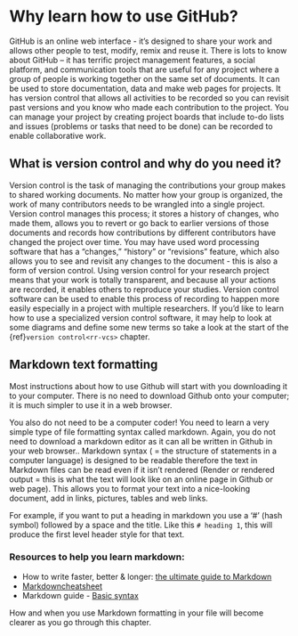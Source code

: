 # Why learn how to use GitHub?

GitHub is an online web interface - it’s designed to share your work and allows other people to test, modify, remix and reuse it. 
There is lots to know about GitHub – it has terrific project management features, a social platform, and communication tools that are useful for any project where a group of people is working together on the same set of documents.
It can be used to store documentation, data and make web pages for projects. 
It has version control that allows all activities to be recorded so you can revisit past versions and you know who made each contribution to the project. 
You can manage your project by creating project boards that include to-do lists and issues (problems or tasks that need to be done) can be recorded to enable collaborative work.

## What is version control and why do you need it?

Version control is the task of managing the contributions your group makes to shared working documents.
No matter how your group is organized, the work of many contributors needs to be wrangled into a single project. 
Version control manages this process; it stores a history of changes, who made them, allows you to revert or go back to earlier versions of those documents and records how contributions by different contributors have changed the project over time. 
You may have used word processing software that has a “changes,” “history” or “revisions” feature, which also allows you to see and revisit any changes to the document -  this is also a form of version control.
Using version control for your research project means that your work is totally transparent, and because all your actions are recorded, it enables others to reproduce your studies. Version control software can be used to enable this process of recording to happen more easily especially in a project with multiple researchers.
If you’d like to learn how to use a specialized version control software, it may help to look at some diagrams and define some new terms so take a look at the start of the {ref}`version control<rr-vcs>` chapter.

## Markdown text formatting

Most instructions about how to use Github will start with you downloading it to your computer. There is no need to download Github onto your computer; it is much simpler to use it in a web browser.

You also do not need to be a computer coder! You need to learn a very simple type of file formatting syntax called markdown. 
Again, you do not need to download a markdown editor as it can all be written in Github in your web browser..
Markdown syntax ( = the structure of statements in a computer language) is designed to be readable therefore the text in Markdown files can be read even if it isn’t rendered (Render or rendered output = this is what the text will look like on an online page in Github or web page). 
This allows you to format your text into a nice-looking document, add in links, pictures, tables and web links. 

For example, if you want to put a heading in markdown you use a ‘#’ (hash symbol) followed by a space and the title. 
Like this `# heading 1`, this will produce the first level header style for that text.

### Resources to help you learn markdown: 
* How to write faster, better & longer: [the ultimate guide to Markdown](https://ghost.org/changelog/markdown/)
* [Markdowncheatsheet](https://github.com/adam-p/markdown-here/wiki/Markdown-Cheatsheet)
* Markdown guide - [Basic syntax](https://www.markdownguide.org/basic-syntax/)

How and when you use Markdown formatting in your file will become clearer as you go through this chapter.

